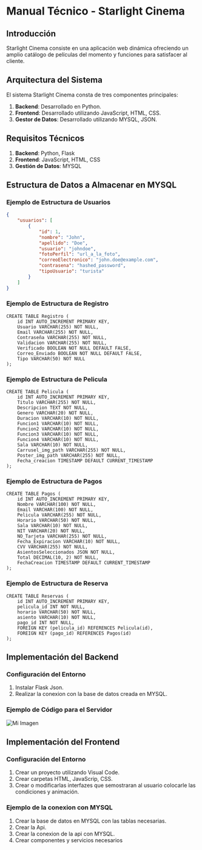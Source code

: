 # Manual Técnico - Starlight Cinema

## Introducción
Starlight Cinema consiste en una aplicación web dinámica ofreciendo un amplio catálogo de películas del momento y funciones para satisfacer al cliente.

## Arquitectura del Sistema
El sistema Starlight Cinema consta de tres componentes principales:
1. **Backend**: Desarrollado en Python.
2. **Frontend**: Desarrollado utilizando JavaScript, HTML, CSS.
3. **Gestor de Datos**: Desarrollado utilizando MYSQL, JSON.

## Requisitos Técnicos
1. **Backend**: Python, Flask
2. **Frontend**: JavaScript, HTML, CSS
3. **Gestión de Datos**: MYSQL

## Estructura de Datos a Almacenar en MYSQL
### Ejemplo de Estructura de Usuarios
```json
{
    "usuarios": [
        {
            "id": 1,
            "nombre": "John",
            "apellido": "Doe",
            "usuario": "johndoe",
            "fotoPerfil": "url_a_la_foto",
            "correoElectronico": "john.doe@example.com",
            "contrasena": "hashed_password",
            "tipoUsuario": "turista"
        }
    ]
}
```
### Ejemplo de Estructura de Registro
```MYSQL
CREATE TABLE Registro (
    id INT AUTO_INCREMENT PRIMARY KEY,
    Usuario VARCHAR(255) NOT NULL,
    Email VARCHAR(255) NOT NULL,
    Contraseña VARCHAR(255) NOT NULL,	
    Validacion VARCHAR(255) NOT NULL,
    Verificado BOOLEAN NOT NULL DEFAULT FALSE,
    Correo_Enviado BOOLEAN NOT NULL DEFAULT FALSE,
    Tipo VARCHAR(50) NOT NULL
);
```

### Ejemplo de Estructura de Pelicula
```MYSQL
CREATE TABLE Pelicula (
    id INT AUTO_INCREMENT PRIMARY KEY,
    Titulo VARCHAR(255) NOT NULL,
    Descripcion TEXT NOT NULL,
    Genero VARCHAR(20) NOT NULL,
    Duracion VARCHAR(10) NOT NULL,
    Funcion1 VARCHAR(10) NOT NULL,
    Funcion2 VARCHAR(10) NOT NULL,
    Funcion3 VARCHAR(10) NOT NULL,
    Funcion4 VARCHAR(10) NOT NULL,
    Sala VARCHAR(10) NOT NULL,
    Carrusel_img_path VARCHAR(255) NOT NULL,
    Poster_img_path VARCHAR(255) NOT NULL,
    Fecha_creacion TIMESTAMP DEFAULT CURRENT_TIMESTAMP
);
```
### Ejemplo de Estructura de Pagos
```MYSQL
CREATE TABLE Pagos (
    id INT AUTO_INCREMENT PRIMARY KEY,
    Nombre VARCHAR(100) NOT NULL,
    Email VARCHAR(100) NOT NULL,
    Pelicula VARCHAR(255) NOT NULL,
    Horario VARCHAR(50) NOT NULL,
    Sala VARCHAR(10) NOT NULL,
    NIT VARCHAR(20) NOT NULL,
    NO_Tarjeta VARCHAR(255) NOT NULL,
    Fecha_Expiracion VARCHAR(10) NOT NULL,
    CVV VARCHAR(255) NOT NULL,
    AsientosSeleccionados JSON NOT NULL,
    Total DECIMAL(10, 2) NOT NULL,
    FechaCreacion TIMESTAMP DEFAULT CURRENT_TIMESTAMP
);
```
### Ejemplo de Estructura de Reserva
```MYSQL
CREATE TABLE Reservas (
    id INT AUTO_INCREMENT PRIMARY KEY,
    pelicula_id INT NOT NULL,
    horario VARCHAR(50) NOT NULL,
    asiento VARCHAR(10) NOT NULL,
    pago_id INT NOT NULL,
    FOREIGN KEY (pelicula_id) REFERENCES Pelicula(id),
    FOREIGN KEY (pago_id) REFERENCES Pagos(id)
);
```

## Implementación del Backend
### Configuración del Entorno
1. Instalar Flask Json.
3. Realizar la conexion con la base de datos creada en MYSQL.

### Ejemplo de Código para el Servidor
![Mi Imagen](img/code.png)

## Implementación del Frontend
### Configuración del Entorno
1. Crear un proyecto utilizando Visual Code. 
2. Crear carpetas HTML, JavaScrip, CSS.
3. Crear o modificarlas interfazes que semostraran al usuario colocarle las condiciones y animación.
   
### Ejemplo de la conexion con MYSQL 
1. Crear la base de datos en MYSQL con las tablas necesarias. 
2. Crear la Api.
3. Crear la conexion de la api con MYSQL.
4. Crear componentes y servicios necesarios
